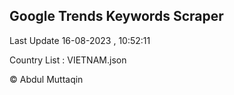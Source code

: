 

## Google Trends Keywords Scraper 
 
Last Update 16-08-2023 , 10:52:11

Country List :
VIETNAM.json



© Abdul Muttaqin 
